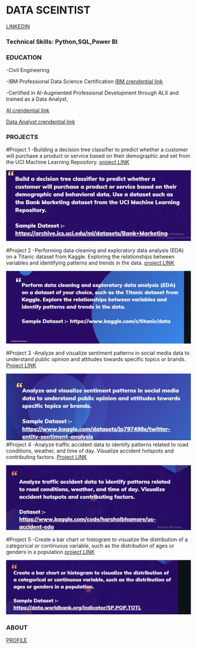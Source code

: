 # DATA SCEINTIST

[LINKEDIN](www.linkedin.com/in/abdulkerim-kemal-770208171)

### Technical Skills: Python,SQL,Power BI

### EDUCATION
   -Civil Engineering
   
   -IBM Professional Data Science Certification
    [IBM crendential link](https://www.coursera.org/account/accomplishments/professional-cert/G9HBKRDTY3T3)
    
   -Certified in AI-Augmented Professional Development through ALX and trained as a Data Analyst,
   
   [AI crendential link](https://intranet.alxswe.com/certificates/9MhZL27CHN)
    
   [Data Analyst crendential link](https://intranet.alxswe.com/certificates/TynxCmSFR2)

### PROJECTS

  #Project 1
  -Building a decision tree classifier to predict whether a customer will purchase a product or service based on their demographic and set from the UCI Machine Learning Repository. 
   [project LINK](https://github.com/kerimo2323/PRODIGY_DS_03.git)
   
   ![Decision tree](/assets/decisiontree.jpg)
   
 
   
   #Project 2
   -Performing data cleaning and exploratory data analysis (EDA) on a Titanic dataset from Kaggle. Exploring the relationships between variables and identifying patterns and trends in the data.
   [project LINK](https://github.com/kerimo2323/TASK-PRODIGY_DS_02.git)
   
   ![EDA from kaggle](/assets/eda.jpg)
   
   #Project 3
   -Analyze and visualize sentiment patterns in social media data to understand public opinion and attitudes towards specific topics or brands.
   [Project LINK](https://github.com/kerimo2323/PRODIGY_DS_04.git)
   
   ![Sentiment](/assets/kaggle.jpg)
   #Project 4
   -Analyze traffic accident data to identify patterns related to road conditions, weather, and time of day. Visualize accident hotspots and contributing factors.
   [Project LINK](https://github.com/kerimo2323/PRODIGY_DS_05.git)
   
   ![traffic pattern](/assets/traffic.jpg) 
   

   #Project 5
   -Create a bar chart or histogram to visualize the distribution of a categorical or continuous variable, such as the distribution of ages or genders in a population
   [project LINK](https://github.com/kerimo2323/PRODIGY_DS_01.git)
   
   ![Visualization](/assets/visual.jpg)
  
### ABOUT 
  [PROFILE](https://my-story-abdulkerim.my.canva.site/simple-modern-creative-portfolio-presentation)
  

